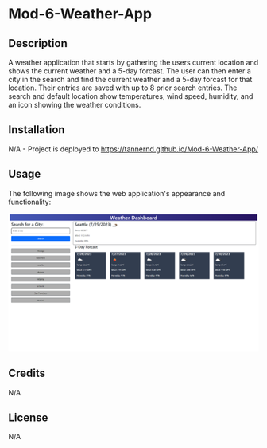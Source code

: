 # Mod-6-Weather-App

## Description

A weather application that starts by gathering the users current location and shows the current weather and a 5-day forcast.  The user can then enter a city in the search and find the current weather and a 5-day forcast for that location.  Their entries are saved with up to 8 prior search entries. The search and default location show temperatures, wind speed, humidity, and an icon showing the weather conditions. 


## Installation

N/A - Project is deployed to https://tannernd.github.io/Mod-6-Weather-App/

## Usage

The following image shows the web application's appearance and functionality:

![The weather application displays current and forcasted weather for a city.](./assets/Mod-6-Weather-App-Screen-Shot.png)

## Credits

N/A

## License

N/A
